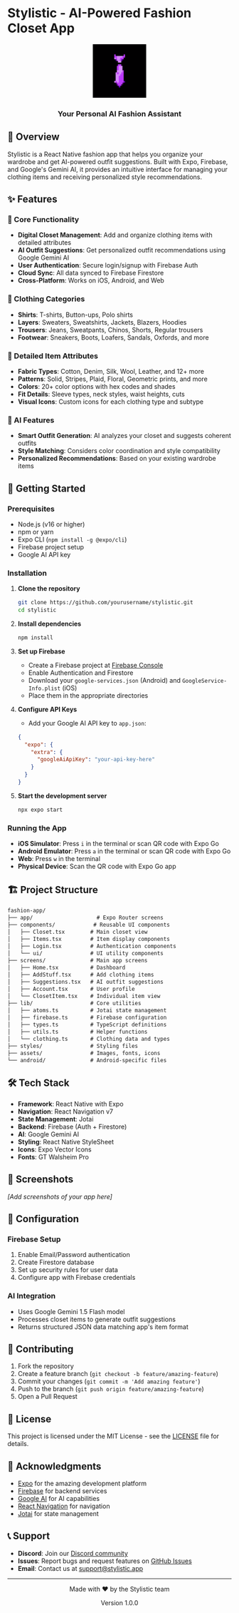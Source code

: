 # Stylistic - AI-Powered Fashion Closet App

<div align="center">
  <img src="assets/icon.png" alt="Stylistic Logo" width="120" height="120">
  <h3>Your Personal AI Fashion Assistant</h3>
</div>

## 📱 Overview

Stylistic is a React Native fashion app that helps you organize your wardrobe and get AI-powered outfit suggestions. Built with Expo, Firebase, and Google's Gemini AI, it provides an intuitive interface for managing your clothing items and receiving personalized style recommendations.

## ✨ Features

### 🎯 Core Functionality

- **Digital Closet Management**: Add and organize clothing items with detailed attributes
- **AI Outfit Suggestions**: Get personalized outfit recommendations using Google Gemini AI
- **User Authentication**: Secure login/signup with Firebase Auth
- **Cloud Sync**: All data synced to Firebase Firestore
- **Cross-Platform**: Works on iOS, Android, and Web

### 👕 Clothing Categories

- **Shirts**: T-shirts, Button-ups, Polo shirts
- **Layers**: Sweaters, Sweatshirts, Jackets, Blazers, Hoodies
- **Trousers**: Jeans, Sweatpants, Chinos, Shorts, Regular trousers
- **Footwear**: Sneakers, Boots, Loafers, Sandals, Oxfords, and more

### 🎨 Detailed Item Attributes

- **Fabric Types**: Cotton, Denim, Silk, Wool, Leather, and 12+ more
- **Patterns**: Solid, Stripes, Plaid, Floral, Geometric prints, and more
- **Colors**: 20+ color options with hex codes and shades
- **Fit Details**: Sleeve types, neck styles, waist heights, cuts
- **Visual Icons**: Custom icons for each clothing type and subtype

### 🤖 AI Features

- **Smart Outfit Generation**: AI analyzes your closet and suggests coherent outfits
- **Style Matching**: Considers color coordination and style compatibility
- **Personalized Recommendations**: Based on your existing wardrobe items

## 🚀 Getting Started

### Prerequisites

- Node.js (v16 or higher)
- npm or yarn
- Expo CLI (`npm install -g @expo/cli`)
- Firebase project setup
- Google AI API key

### Installation

1. **Clone the repository**

   ```bash
   git clone https://github.com/yourusername/stylistic.git
   cd stylistic
   ```

2. **Install dependencies**

   ```bash
   npm install
   ```

3. **Set up Firebase**

   - Create a Firebase project at [Firebase Console](https://console.firebase.google.com/)
   - Enable Authentication and Firestore
   - Download your `google-services.json` (Android) and `GoogleService-Info.plist` (iOS)
   - Place them in the appropriate directories

4. **Configure API Keys**

   - Add your Google AI API key to `app.json`:

   ```json
   {
     "expo": {
       "extra": {
         "googleAiApiKey": "your-api-key-here"
       }
     }
   }
   ```

5. **Start the development server**
   ```bash
   npx expo start
   ```

### Running the App

- **iOS Simulator**: Press `i` in the terminal or scan QR code with Expo Go
- **Android Emulator**: Press `a` in the terminal or scan QR code with Expo Go
- **Web**: Press `w` in the terminal
- **Physical Device**: Scan the QR code with Expo Go app

## 🏗️ Project Structure

```
fashion-app/
├── app/                    # Expo Router screens
├── components/            # Reusable UI components
│   ├── Closet.tsx        # Main closet view
│   ├── Items.tsx         # Item display components
│   ├── Login.tsx         # Authentication components
│   └── ui/               # UI utility components
├── screens/              # Main app screens
│   ├── Home.tsx          # Dashboard
│   ├── AddStuff.tsx      # Add clothing items
│   ├── Suggestions.tsx   # AI outfit suggestions
│   ├── Account.tsx       # User profile
│   └── ClosetItem.tsx    # Individual item view
├── lib/                  # Core utilities
│   ├── atoms.ts          # Jotai state management
│   ├── firebase.ts       # Firebase configuration
│   ├── types.ts          # TypeScript definitions
│   ├── utils.ts          # Helper functions
│   └── clothing.ts       # Clothing data and types
├── styles/               # Styling files
├── assets/               # Images, fonts, icons
└── android/              # Android-specific files
```

## 🛠️ Tech Stack

- **Framework**: React Native with Expo
- **Navigation**: React Navigation v7
- **State Management**: Jotai
- **Backend**: Firebase (Auth + Firestore)
- **AI**: Google Gemini AI
- **Styling**: React Native StyleSheet
- **Icons**: Expo Vector Icons
- **Fonts**: GT Walsheim Pro

## 📱 Screenshots

_[Add screenshots of your app here]_

## 🔧 Configuration

### Firebase Setup

1. Enable Email/Password authentication
2. Create Firestore database
3. Set up security rules for user data
4. Configure app with Firebase credentials

### AI Integration

- Uses Google Gemini 1.5 Flash model
- Processes closet items to generate outfit suggestions
- Returns structured JSON data matching app's item format

## 🤝 Contributing

1. Fork the repository
2. Create a feature branch (`git checkout -b feature/amazing-feature`)
3. Commit your changes (`git commit -m 'Add amazing feature'`)
4. Push to the branch (`git push origin feature/amazing-feature`)
5. Open a Pull Request

## 📄 License

This project is licensed under the MIT License - see the [LICENSE](LICENSE) file for details.

## 🙏 Acknowledgments

- [Expo](https://expo.dev/) for the amazing development platform
- [Firebase](https://firebase.google.com/) for backend services
- [Google AI](https://ai.google.dev/) for AI capabilities
- [React Navigation](https://reactnavigation.org/) for navigation
- [Jotai](https://jotai.org/) for state management

## 📞 Support

- **Discord**: Join our [Discord community](https://stylistic.app/discord)
- **Issues**: Report bugs and request features on [GitHub Issues](https://github.com/yourusername/stylistic/issues)
- **Email**: Contact us at support@stylistic.app

---

<div align="center">
  <p>Made with ❤️ by the Stylistic team</p>
  <p>Version 1.0.0</p>
</div>
